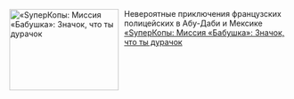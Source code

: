<!--2025-01-30 10:15:23-->
<div class="yb">
  <div class="rss smaller1 kino_kino"><a href="https://www.kino-teatr.ru/kino/art/tv/7038/" title="«SуперКопы: Миссия «Бабушка»: Значок, что ты дурачок"><img src="https://www.kino-teatr.ru/art/8/3/7038/poster.jpg" width="196" height="147" align="left" hspace="5" style="margin: 0px 10px 0px 5px" alt="«SуперКопы: Миссия «Бабушка»: Значок, что ты дурачок"/></a>Невероятные приключения французских полицейских в Абу-Даби и Мексике <br><a class="light" href="https://www.kino-teatr.ru/kino/art/tv/7038/">«SуперКопы: Миссия «Бабушка»: Значок, что ты дурачок</a></div>
</div>
